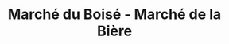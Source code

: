 ---
title: "Marché du Boisé - Marché de la Bière"
url: /trois-rivieres/marche-du-boise-marche-de-la-biere/
shop: supermarket
---